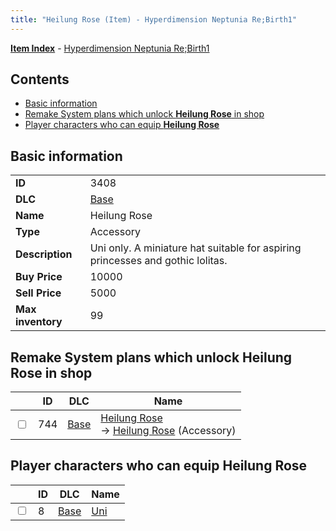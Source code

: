 ```yaml
---
title: "Heilung Rose (Item) - Hyperdimension Neptunia Re;Birth1"
---
```


[**Item Index**](/neptunia/rb1/item/index.html) - [Hyperdimension Neptunia Re;Birth1](/neptunia/rb1)

## Contents

- [Basic information](#basic-information)
- [Remake System plans which unlock **Heilung Rose** in shop](#remake-system-plans-which-unlock-heilung-rose-in-shop)
- [Player characters who can equip **Heilung Rose**](#player-characters-who-can-equip-heilung-rose)

## Basic information

|   |   |
| -- | -- |
| **ID** | 3408 |
| **DLC** | [Base](/neptunia/rb1/dlc/1-base.html) |
| **Name** | Heilung Rose |
| **Type** | Accessory |
| **Description** | Uni only. A miniature hat suitable for aspiring princesses and gothic lolitas. |
| **Buy Price** | 10000 |
| **Sell Price** | 5000 |
| **Max inventory** | 99 |


## Remake System plans which unlock **Heilung Rose** in shop

|    | ID | DLC | Name |
| -- | -- | --- | ---- |
| <input type="checkbox" id="rb1-remake-1-744" class="trackbox" /> | 744 | [Base](/neptunia/rb1/dlc/1-base.html) | [Heilung Rose](/neptunia/rb1/remake/1-744-heilung-rose.html)<br /> → [Heilung Rose](/neptunia/rb1/item/1-3408-heilung-rose.html) (Accessory) |


## Player characters who can equip **Heilung Rose**

|    | ID | DLC | Name |
| -- | -- | --- | ---- |
| <input type="checkbox" id="rb1-player-1-8" class="trackbox" /> | 8 | [Base](/neptunia/rb1/dlc/1-base.html) | [Uni](/neptunia/rb1/player/1-8-uni.html) |
